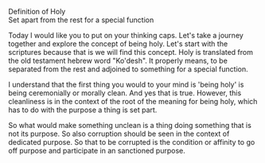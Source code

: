 Definition of Holy  
Set apart from the rest for a special function

Today I would like you to put on your thinking caps. Let's take a journey together and explore the concept of being holy. Let's start with the scriptures because that is we will find this concept. Holy is translated from the old testament hebrew word "Ko'desh". It properly means, to be separated from the rest and adjoined to something for a special function.

I understand that the first thing you would to your mind is 'being holy' is being ceremonially or morally clean. And yes that is true. However, this cleanliness is in the context of the root of the meaning for being holy, which has to do with the purpose a thing is set part. 

So what would make something unclean is a thing doing something that is not its purpose. 
So also corruption should be seen in the context of dedicated purpose. So that to be corrupted is the condition or affinity to go off purpose and participate in an sanctioned purpose. 

